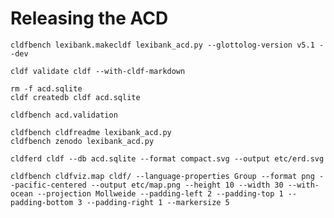 # Releasing the ACD

```shell
cldfbench lexibank.makecldf lexibank_acd.py --glottolog-version v5.1 --dev
```

```shell
cldf validate cldf --with-cldf-markdown
```

```shell
rm -f acd.sqlite
cldf createdb cldf acd.sqlite
```

```shell
cldfbench acd.validation
```

```shell
cldfbench cldfreadme lexibank_acd.py
cldfbench zenodo lexibank_acd.py
```

```shell
cldferd cldf --db acd.sqlite --format compact.svg --output etc/erd.svg
```

```shell
cldfbench cldfviz.map cldf/ --language-properties Group --format png --pacific-centered --output etc/map.png --height 10 --width 30 --with-ocean --projection Mollweide --padding-left 2 --padding-top 1 --padding-bottom 3 --padding-right 1 --markersize 5
```
